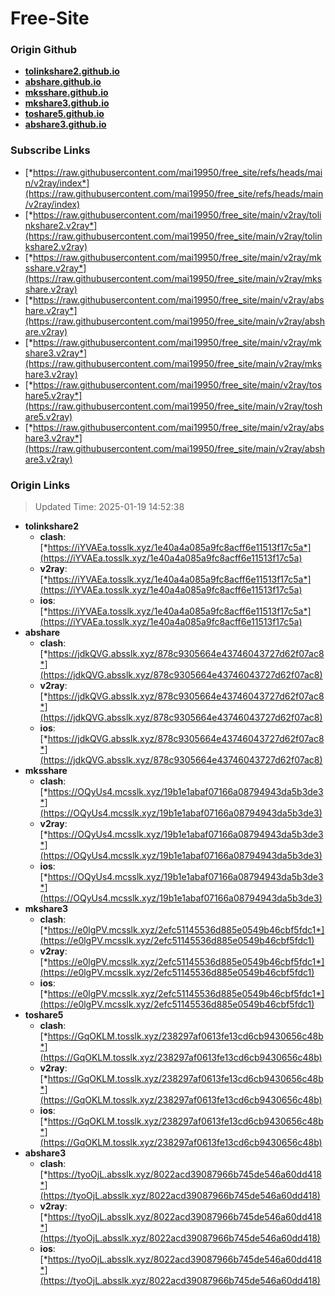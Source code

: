 # Free-Site

### Origin Github

- [**tolinkshare2.github.io**](https://github.com/tolinkshare2/tolinkshare2.github.io)
- [**abshare.github.io**](https://github.com/abshare/abshare.github.io)
- [**mksshare.github.io**](https://github.com/mksshare/mksshare.github.io)
- [**mkshare3.github.io**](https://github.com/mkshare3/mkshare3.github.io)
- [**toshare5.github.io**](https://github.com/toshare5/toshare5.github.io)
- [**abshare3.github.io**](https://github.com/abshare3/abshare3.github.io)

### Subscribe Links

- [*https://raw.githubusercontent.com/mai19950/free_site/refs/heads/main/v2ray/index*](https://raw.githubusercontent.com/mai19950/free_site/refs/heads/main/v2ray/index)
- [*https://raw.githubusercontent.com/mai19950/free_site/main/v2ray/tolinkshare2.v2ray*](https://raw.githubusercontent.com/mai19950/free_site/main/v2ray/tolinkshare2.v2ray)
- [*https://raw.githubusercontent.com/mai19950/free_site/main/v2ray/mksshare.v2ray*](https://raw.githubusercontent.com/mai19950/free_site/main/v2ray/mksshare.v2ray)
- [*https://raw.githubusercontent.com/mai19950/free_site/main/v2ray/abshare.v2ray*](https://raw.githubusercontent.com/mai19950/free_site/main/v2ray/abshare.v2ray)
- [*https://raw.githubusercontent.com/mai19950/free_site/main/v2ray/mkshare3.v2ray*](https://raw.githubusercontent.com/mai19950/free_site/main/v2ray/mkshare3.v2ray)
- [*https://raw.githubusercontent.com/mai19950/free_site/main/v2ray/toshare5.v2ray*](https://raw.githubusercontent.com/mai19950/free_site/main/v2ray/toshare5.v2ray)
- [*https://raw.githubusercontent.com/mai19950/free_site/main/v2ray/abshare3.v2ray*](https://raw.githubusercontent.com/mai19950/free_site/main/v2ray/abshare3.v2ray)

### Origin Links

> Updated Time: 2025-01-19 14:52:38

- **tolinkshare2**
  - **clash**: [*https://iYVAEa.tosslk.xyz/1e40a4a085a9fc8acff6e11513f17c5a*](https://iYVAEa.tosslk.xyz/1e40a4a085a9fc8acff6e11513f17c5a)
  - **v2ray**: [*https://iYVAEa.tosslk.xyz/1e40a4a085a9fc8acff6e11513f17c5a*](https://iYVAEa.tosslk.xyz/1e40a4a085a9fc8acff6e11513f17c5a)
  - **ios**: [*https://iYVAEa.tosslk.xyz/1e40a4a085a9fc8acff6e11513f17c5a*](https://iYVAEa.tosslk.xyz/1e40a4a085a9fc8acff6e11513f17c5a)
- **abshare**
  - **clash**: [*https://jdkQVG.absslk.xyz/878c9305664e43746043727d62f07ac8*](https://jdkQVG.absslk.xyz/878c9305664e43746043727d62f07ac8)
  - **v2ray**: [*https://jdkQVG.absslk.xyz/878c9305664e43746043727d62f07ac8*](https://jdkQVG.absslk.xyz/878c9305664e43746043727d62f07ac8)
  - **ios**: [*https://jdkQVG.absslk.xyz/878c9305664e43746043727d62f07ac8*](https://jdkQVG.absslk.xyz/878c9305664e43746043727d62f07ac8)
- **mksshare**
  - **clash**: [*https://OQyUs4.mcsslk.xyz/19b1e1abaf07166a08794943da5b3de3*](https://OQyUs4.mcsslk.xyz/19b1e1abaf07166a08794943da5b3de3)
  - **v2ray**: [*https://OQyUs4.mcsslk.xyz/19b1e1abaf07166a08794943da5b3de3*](https://OQyUs4.mcsslk.xyz/19b1e1abaf07166a08794943da5b3de3)
  - **ios**: [*https://OQyUs4.mcsslk.xyz/19b1e1abaf07166a08794943da5b3de3*](https://OQyUs4.mcsslk.xyz/19b1e1abaf07166a08794943da5b3de3)
- **mkshare3**
  - **clash**: [*https://e0lgPV.mcsslk.xyz/2efc51145536d885e0549b46cbf5fdc1*](https://e0lgPV.mcsslk.xyz/2efc51145536d885e0549b46cbf5fdc1)
  - **v2ray**: [*https://e0lgPV.mcsslk.xyz/2efc51145536d885e0549b46cbf5fdc1*](https://e0lgPV.mcsslk.xyz/2efc51145536d885e0549b46cbf5fdc1)
  - **ios**: [*https://e0lgPV.mcsslk.xyz/2efc51145536d885e0549b46cbf5fdc1*](https://e0lgPV.mcsslk.xyz/2efc51145536d885e0549b46cbf5fdc1)
- **toshare5**
  - **clash**: [*https://GqOKLM.tosslk.xyz/238297af0613fe13cd6cb9430656c48b*](https://GqOKLM.tosslk.xyz/238297af0613fe13cd6cb9430656c48b)
  - **v2ray**: [*https://GqOKLM.tosslk.xyz/238297af0613fe13cd6cb9430656c48b*](https://GqOKLM.tosslk.xyz/238297af0613fe13cd6cb9430656c48b)
  - **ios**: [*https://GqOKLM.tosslk.xyz/238297af0613fe13cd6cb9430656c48b*](https://GqOKLM.tosslk.xyz/238297af0613fe13cd6cb9430656c48b)
- **abshare3**
  - **clash**: [*https://tyoOjL.absslk.xyz/8022acd39087966b745de546a60dd418*](https://tyoOjL.absslk.xyz/8022acd39087966b745de546a60dd418)
  - **v2ray**: [*https://tyoOjL.absslk.xyz/8022acd39087966b745de546a60dd418*](https://tyoOjL.absslk.xyz/8022acd39087966b745de546a60dd418)
  - **ios**: [*https://tyoOjL.absslk.xyz/8022acd39087966b745de546a60dd418*](https://tyoOjL.absslk.xyz/8022acd39087966b745de546a60dd418)

